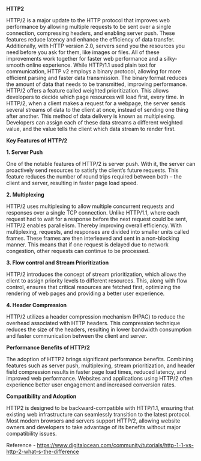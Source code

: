 **HTTP2**

HTTP/2 is a major update to the HTTP protocol that improves web performance by allowing multiple requests to be sent over a single connection, compressing headers, and enabling server push. These features reduce latency and enhance the efficiency of data transfer. Additionally, with HTTP version 2.0, servers send you the resources you need before you ask for them, like images or files. All of these improvements work together for faster web performance and a silky-smooth online experience.
While HTTP/1.1 used plain text for communication, HTTP v2 employs a binary protocol, allowing for more efficient parsing and faster data transmission. The binary format reduces the amount of data that needs to be transmitted, improving performance.
HTTP/2 offers a feature called weighted prioritization. This allows developers to decide which page resources will load first, every time. In HTTP/2, when a client makes a request for a webpage, the server sends several streams of data to the client at once, instead of sending one thing after another. This method of data delivery is known as multiplexing. Developers can assign each of these data streams a different weighted value, and the value tells the client which data stream to render first.

**Key Features of HTTP/2**

  **1. Server Push**
  
  One of the notable features of HTTP/2 is server push. With it, the server can proactively send resources to satisfy the client’s future requests.      This feature reduces the number of round trips required between both – the client and server, resulting in faster page load speed.

  **2. Multiplexing**
  
  HTTP/2 uses multiplexing to allow multiple concurrent requests and responses over a single TCP connection. Unlike HTTP/1.1, where each request had     to wait for a response before the next request could be sent, HTTP/2 enables parallelism. Thereby improving overall efficiency. With multiplexing,     requests, and responses are divided into smaller units called frames. These frames are then interleaved and sent in a non-blocking manner. This        means that if one request is delayed due to network congestion, other requests can continue to be processed.

  **3. Flow control and Stream Prioritization**
  
  HTTP/2 introduces the concept of stream prioritization, which allows the client to assign priority levels to different resources. This, along        with flow control, ensures that critical resources are fetched first, optimizing the rendering of web pages and providing a better user experience.

  **4. Header Compression**

  HTTP/2 utilizes a header compression mechanism (HPAC) to reduce the overhead associated with HTTP headers. This compression technique reduces the size of the headers, resulting in lower bandwidth consumption and faster communication between the client and server.

  **Performance Benefits of HTTP/2**
  
The adoption of HTTP2 brings significant performance benefits. Combining features such as server push, multiplexing, stream prioritization, and header field compression results in faster page load times, reduced latency, and improved web performance. Websites and applications using HTTP/2 often experience better user engagement and increased conversion rates.

**Compatibility and Adoption**

HTTP2 is designed to be backward-compatible with HTTP/1.1, ensuring that existing web infrastructure can seamlessly transition to the latest protocol. Most modern browsers and servers support HTTP/2, allowing website owners and developers to take advantage of its benefits without major compatibility issues.

Reference - https://www.digitalocean.com/community/tutorials/http-1-1-vs-http-2-what-s-the-difference



